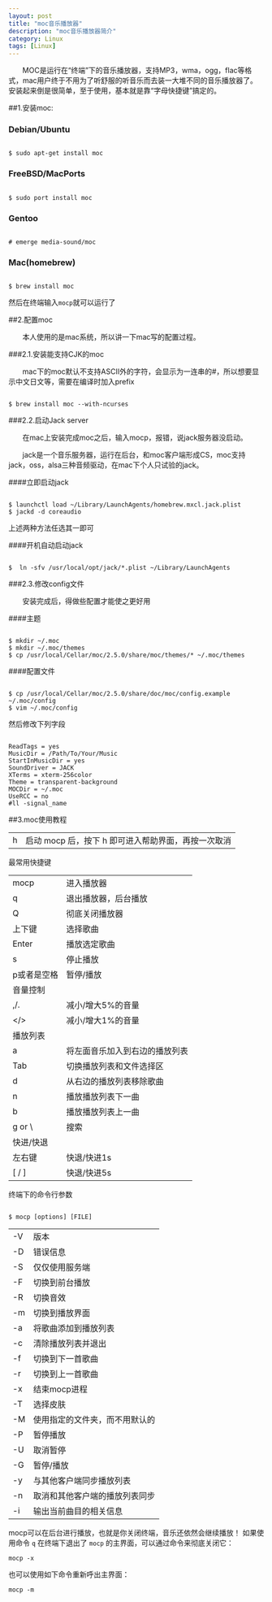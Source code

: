 ```yaml
---
layout: post
title: "moc音乐播放器"
description: "moc音乐播放器简介"
category: Linux
tags: [Linux]
---
```


&#160; &#160; &#160; &#160;MOC是运行在“终端”下的音乐播放器，支持MP3，wma，ogg，flac等格式，mac用户终于不用为了听舒服的听音乐而去装一大堆不同的音乐播放器了。安装起来倒是很简单，至于使用，基本就是靠“字母快捷键”搞定的。
<!-- more -->

##1.安装moc:

### Debian/Ubuntu

<pre><code>
$ sudo apt-get install moc
</code></pre>

### FreeBSD/MacPorts

<pre><code>
$ sudo port install moc
</code></pre>

### Gentoo

<pre><code>
# emerge media-sound/moc
</code></pre>

### Mac(homebrew)

<pre><code>
$ brew install moc
</code></pre>

然后在终端输入`mocp`就可以运行了

##2.配置moc

&#160; &#160; &#160; &#160;本人使用的是mac系统，所以讲一下mac写的配置过程。

###2.1.安装能支持CJK的moc

&#160; &#160; &#160; &#160;mac下的moc默认不支持ASCII外的字符，会显示为一连串的#，所以想要显示中文日文等，需要在编译时加入prefix

<pre><code>
$ brew install moc --with-ncurses
</code></pre>

###2.2.启动Jack server

&#160; &#160; &#160; &#160;在mac上安装完成moc之后，输入mocp，报错，说jack服务器没启动。

&#160; &#160; &#160; &#160;jack是一个音乐服务器，运行在后台，和moc客户端形成CS，moc支持jack，oss，alsa三种音频驱动，在mac下个人只试验的jack。

####立即启动jack

<pre><code>
$ launchctl load ~/Library/LaunchAgents/homebrew.mxcl.jack.plist
$ jackd -d coreaudio
</code></pre>

上述两种方法任选其一即可

####开机自动启动jack

<pre><code>
$  ln -sfv /usr/local/opt/jack/*.plist ~/Library/LaunchAgents
</code></pre>

###2.3.修改config文件

&#160; &#160; &#160; &#160;安装完成后，得做些配置才能使之更好用

####主题

<pre><code>
$ mkdir ~/.moc
$ mkdir ~/.moc/themes
$ cp /usr/local/Cellar/moc/2.5.0/share/moc/themes/* ~/.moc/themes
</code></pre>

####配置文件

<pre><code>
$ cp /usr/local/Cellar/moc/2.5.0/share/doc/moc/config.example ~/.moc/config
$ vim ~/.moc/config
</code></pre>

然后修改下列字段

<pre><code>
ReadTags = yes
MusicDir = /Path/To/Your/Music
StartInMusicDir = yes
SoundDriver = JACK
XTerms = xterm-256color
Theme = transparent-background
MOCDir = ~/.moc
UseRCC = no
#ll -signal_name
</code></pre>

##3.moc使用教程

<table>
	<tr>
		<td>h</td>
		<td>启动 mocp 后，按下 h 即可进入帮助界面，再按一次取消</td>
	</tr>
</table>

最常用快捷键

<table>
	<tr>
		<td>mocp</td>
		<td>进入播放器</td>
	</tr>
	<tr>
		<td>q</td>
		<td>退出播放器，后台播放</td>
	</tr>
	<tr>
		<td>Q</td>
		<td>彻底关闭播放器</td>
	</tr>
	<tr>
		<td>上下键</td>
		<td>选择歌曲</td>
	</tr>
	<tr>
		<td>Enter</td>
		<td>播放选定歌曲</td>
	</tr>
	<tr>
		<td>s</td>
		<td>停止播放</td>
	</tr>
	<tr>
		<td>p或者是空格</td>
		<td>暂停/播放</td>
	</tr>
	<tr>
		<td colspan="2">音量控制</td>
	</tr>
	<tr>
		<td>,/.</td>
		<td>减小/增大5%的音量</td>
	</tr>
	<tr>
		<td>&lt/></td>
		<td>减小/增大1%的音量</td>
	</tr>
	<tr>
		<td colspan="2">播放列表</td>
	</tr>
	<tr>
		<td>a</td>
		<td>将左面音乐加入到右边的播放列表</td>
	</tr>
	<tr>
		<td>Tab</td>
		<td>切换播放列表和文件选择区</td>
	</tr>
	<tr>
		<td>d</td>
		<td>从右边的播放列表移除歌曲</td>
	</tr>
	<tr>
		<td>n</td>
		<td>播放播放列表下一曲</td>
	</tr>
	<tr>
		<td>b</td>
		<td>播放播放列表上一曲</td>
	</tr>
	<tr>
		<td>g or \</td>
		<td>搜索</td>
	</tr>
	<tr>
		<td colspan="2">快进/快退</td>
	</tr>
	<tr>
		<td>左右键</td>
		<td>快退/快进1s</td>
	</tr><tr>
		<td>[ / ]</td>
		<td>快退/快进5s</td>
	</tr>
</table>

终端下的命令行参数

<pre><code>
$ mocp [options] [FILE]
</code></pre>

<table>
	<tr>
		<td>-V</td>
		<td>版本</td>
	</tr>
	<tr>
		<td>-D</td>
		<td>错误信息</td>
	</tr>
	<tr>
		<td>-S</td>
		<td>仅仅使用服务端</td>
	</tr>
	<tr>
		<td>-F</td>
		<td>切换到前台播放</td>
	</tr>
	<tr>
		<td>-R</td>
		<td>切换音效</td>
	</tr>
	<tr>
		<td>-m</td>
		<td>切换到播放界面</td>
	</tr>
	<tr>
		<td>-a</td>
		<td>将歌曲添加到播放列表</td>
	</tr>
	<tr>
		<td>-c</td>
		<td>清除播放列表并退出</td>
	</tr>
	<tr>
		<td>-f</td>
		<td>切换到下一首歌曲</td>
	</tr>
	<tr>
		<td>-r</td>
		<td>切换到上一首歌曲</td>
	</tr>
	<tr>
		<td>-x</td>
		<td>结束mocp进程</td>
	</tr>
	<tr>
		<td>-T</td>
		<td>选择皮肤</td>
	</tr>
	<tr>
		<td>-M</td>
		<td>使用指定的文件夹，而不用默认的</td>
	</tr>
	<tr>
		<td>-P</td>
		<td>暂停播放</td>
	</tr>
	<tr>
		<td>-U</td>
		<td>取消暂停</td>
	</tr>
	<tr>
		<td>-G</td>
		<td>暂停/播放</td>
	</tr>
	<tr>
		<td>-y</td>
		<td>与其他客户端同步播放列表</td>
	</tr>
	<tr>
		<td>-n</td>
		<td>取消和其他客户端的播放列表同步</td>
	</tr>
	<tr>
		<td>-i</td>
		<td>输出当前曲目的相关信息</td>
	</tr>
</table>

mocp可以在后台进行播放，也就是你关闭终端，音乐还依然会继续播放！
如果使用命令 `q` 在终端下退出了 `mocp` 的主界面，可以通过命令来彻底关闭它：

<pre><code>mocp -x</code></pre>

也可以使用如下命令重新呼出主界面：

<pre><code>mocp -m</code></pre>